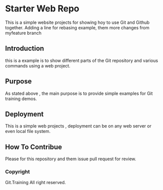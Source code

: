 # Starter Web Repo

This is a simple website projects for showing hoy to use Git and Github together. 
Adding a line for rebasing example, them 
more changes from myfeature branch


## Introduction

this is a example is to show different parts of the Git repository and various commands using a web project. 

## Purpose

As stated above , the main purpose is to provide simple examples for Git training demos. 

## Deployment

This is a simple web projects , deployment can be on any web server or even local file system.

## How To Contribue

Please for this repository and them issue pull request for review.

### Copyright
Git.Training All right reserved.
